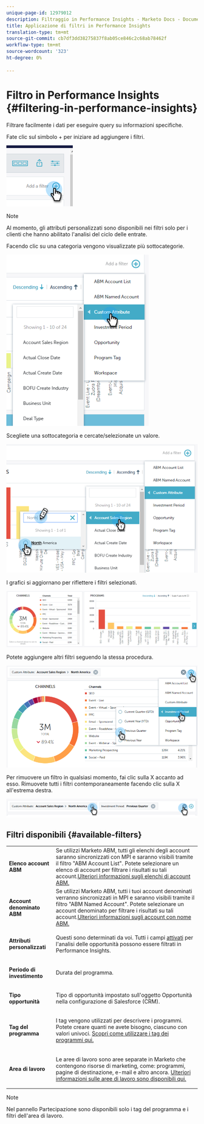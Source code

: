 ```yaml
---
unique-page-id: 12979012
description: Filtraggio in Performance Insights - Marketo Docs - Documentazione del prodotto
title: Applicazione di filtri in Performance Insights
translation-type: tm+mt
source-git-commit: cb7df3dd38275837f8ab05ce846c2c68ab78462f
workflow-type: tm+mt
source-wordcount: '323'
ht-degree: 0%

---
```



# Filtro in Performance Insights {#filtering-in-performance-insights}

Filtrare facilmente i dati per eseguire query su informazioni specifiche.

Fate clic sul simbolo + per iniziare ad aggiungere i filtri.

![](assets/1-1.png)

>[!NOTE]
>
>Al momento, gli attributi personalizzati sono disponibili nei filtri solo per i clienti che hanno abilitato l&#39;analisi del ciclo delle entrate.

Facendo clic su una categoria vengono visualizzate più sottocategorie.

![](assets/two-1.png)

Scegliete una sottocategoria e cercate/selezionate un valore.

![](assets/three.png)

I grafici si aggiornano per riflettere i filtri selezionati.

![](assets/four-1.png)

Potete aggiungere altri filtri seguendo la stessa procedura.

![](assets/five.png)

Per rimuovere un filtro in qualsiasi momento, fai clic sulla X accanto ad esso. Rimuovete tutti i filtri contemporaneamente facendo clic sulla X all&#39;estrema destra.

![](assets/6-2.png)

## Filtri disponibili {#available-filters}

<table> 
 <tbody> 
  <tr> 
   <td colspan="1"><strong>Elenco account ABM</strong></td> 
   <td colspan="1">Se utilizzi Marketo ABM, tutti gli elenchi degli account saranno sincronizzati con MPI e saranno visibili tramite il filtro "ABM Account List". Potete selezionare un elenco di account per filtrare i risultati su tali account.<a href="https://docs.marketo.com/display/public/DOCS/Account-Based+Web+Marketing+with+ABM" rel="nofollow">Ulteriori informazioni sugli elenchi di account ABM.</a></td> 
  </tr> 
  <tr> 
   <td colspan="1"><strong>Account denominato ABM</strong></td> 
   <td colspan="1">Se utilizzi Marketo ABM, tutti i tuoi account denominati verranno sincronizzati in MPI e saranno visibili tramite il filtro "ABM Named Account". Potete selezionare un account denominato per filtrare i risultati su tali account.<a href="https://docs.marketo.com/x/eaCt" rel="nofollow">Ulteriori informazioni sugli account con nome ABM.</a></td> 
  </tr> 
  <tr> 
   <td colspan="1"><strong>Attributi personalizzati</strong></td> 
   <td colspan="1"><p>Questi sono determinati da voi. Tutti i campi <a href="/help/marketo/product-docs/reporting/revenue-cycle-analytics/revenue-tools/enabling-custom-field-sync-for-revenue-cycle-analytics.md" rel="nofollow">attivati</a> per l'analisi delle opportunità possono essere filtrati in Performance Insights.</p></td> 
  </tr> 
  <tr> 
   <td colspan="1"><p><strong>Periodo di investimento</strong></p></td> 
   <td colspan="1"><p>Durata del programma.</p></td> 
  </tr> 
  <tr> 
   <td colspan="1"><p><strong>Tipo opportunità</strong></p></td> 
   <td colspan="1"><p>Tipo di opportunità impostato sull'oggetto Opportunità nella configurazione di Salesforce (CRM).</p></td> 
  </tr> 
  <tr> 
   <td><p><strong>Tag del programma</strong></p></td> 
   <td><p>I tag vengono utilizzati per descrivere i programmi. Potete creare quanti ne avete bisogno, ciascuno con valori univoci. <a href="/help/marketo/product-docs/administration/tags/create-a-new-program-tag-and-tag-values.md" rel="nofollow">Scopri come utilizzare i tag dei programmi qui.</a></p></td> 
  </tr> 
  <tr> 
   <td><strong>Area di lavoro</strong></td> 
   <td><p>Le aree di lavoro sono aree separate in Marketo che contengono risorse di marketing, come: programmi, pagine di destinazione, e-mail e altro ancora. <a href="/help/marketo/product-docs/administration/workspaces-and-person-partitions/understanding-workspaces-and-person-partitions.md" rel="nofollow">Ulteriori informazioni sulle aree di lavoro sono disponibili qui.</a></p></td> 
  </tr> 
 </tbody> 
</table>

>[!NOTE]
>
>Nel pannello Partecipazione sono disponibili solo i tag del programma e i filtri dell&#39;area di lavoro.
